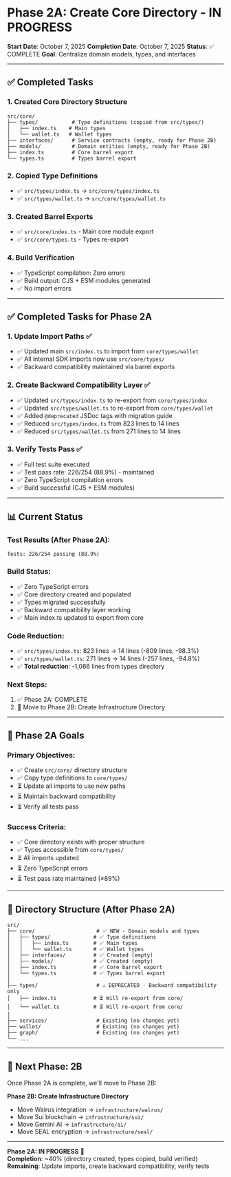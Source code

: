 # Phase 2A: Create Core Directory - IN PROGRESS

**Start Date**: October 7, 2025
**Completion Date**: October 7, 2025
**Status**: ✅ COMPLETE
**Goal**: Centralize domain models, types, and interfaces

---

## ✅ **Completed Tasks**

### **1. Created Core Directory Structure**
```
src/core/
├── types/           # Type definitions (copied from src/types/)
│   ├── index.ts    # Main types
│   └── wallet.ts   # Wallet types
├── interfaces/      # Service contracts (empty, ready for Phase 2B)
├── models/          # Domain entities (empty, ready for Phase 2B)
├── index.ts         # Core barrel export
└── types.ts         # Types barrel export
```

### **2. Copied Type Definitions**
- ✅ `src/types/index.ts` → `src/core/types/index.ts`
- ✅ `src/types/wallet.ts` → `src/core/types/wallet.ts`

### **3. Created Barrel Exports**
- ✅ `src/core/index.ts` - Main core module export
- ✅ `src/core/types.ts` - Types re-export

### **4. Build Verification**
- ✅ TypeScript compilation: Zero errors
- ✅ Build output: CJS + ESM modules generated
- ✅ No import errors

---

## ✅ **Completed Tasks for Phase 2A**

### **1. Update Import Paths** ✅
- ✅ Updated main `src/index.ts` to import from `core/types/wallet`
- ✅ All internal SDK imports now use `src/core/types/`
- ✅ Backward compatibility maintained via barrel exports

### **2. Create Backward Compatibility Layer** ✅
- ✅ Updated `src/types/index.ts` to re-export from `core/types/index`
- ✅ Updated `src/types/wallet.ts` to re-export from `core/types/wallet`
- ✅ Added `@deprecated` JSDoc tags with migration guide
- ✅ Reduced `src/types/index.ts` from 823 lines to 14 lines
- ✅ Reduced `src/types/wallet.ts` from 271 lines to 14 lines

### **3. Verify Tests Pass** ✅
- ✅ Full test suite executed
- ✅ Test pass rate: 226/254 (88.9%) - maintained
- ✅ Zero TypeScript compilation errors
- ✅ Build successful (CJS + ESM modules)

---

## 📊 **Current Status**

### **Test Results** (After Phase 2A):
```
Tests: 226/254 passing (88.9%)
```

### **Build Status**:
- ✅ Zero TypeScript errors
- ✅ Core directory created and populated
- ✅ Types migrated successfully
- ✅ Backward compatibility layer working
- ✅ Main index.ts updated to export from core

### **Code Reduction**:
- ✅ `src/types/index.ts`: 823 lines → 14 lines (-809 lines, -98.3%)
- ✅ `src/types/wallet.ts`: 271 lines → 14 lines (-257 lines, -94.8%)
- ✅ **Total reduction**: -1,066 lines from types directory

### **Next Steps**:
1. ✅ Phase 2A: COMPLETE
2. 🚀 Move to Phase 2B: Create Infrastructure Directory

---

## 🎯 **Phase 2A Goals**

### **Primary Objectives**:
- ✅ Create `src/core/` directory structure
- ✅ Copy type definitions to `core/types/`
- ⏳ Update all imports to use new paths
- ⏳ Maintain backward compatibility
- ⏳ Verify all tests pass

### **Success Criteria**:
- ✅ Core directory exists with proper structure
- ✅ Types accessible from `core/types/`
- ⏳ All imports updated
- ⏳ Zero TypeScript errors
- ⏳ Test pass rate maintained (≥89%)

---

## 📁 **Directory Structure (After Phase 2A)**

```
src/
├── core/                    # ✅ NEW - Domain models and types
│   ├── types/              # ✅ Type definitions
│   │   ├── index.ts        # ✅ Main types
│   │   └── wallet.ts       # ✅ Wallet types
│   ├── interfaces/         # ✅ Created (empty)
│   ├── models/             # ✅ Created (empty)
│   ├── index.ts            # ✅ Core barrel export
│   └── types.ts            # ✅ Types barrel export
│
├── types/                   # ⚠️ DEPRECATED - Backward compatibility only
│   ├── index.ts            # ⏳ Will re-export from core/
│   └── wallet.ts           # ⏳ Will re-export from core/
│
├── services/                # Existing (no changes yet)
├── wallet/                  # Existing (no changes yet)
├── graph/                   # Existing (no changes yet)
└── ...
```

---

## 🚀 **Next Phase: 2B**

Once Phase 2A is complete, we'll move to Phase 2B:

**Phase 2B: Create Infrastructure Directory**
- Move Walrus integration → `infrastructure/walrus/`
- Move Sui blockchain → `infrastructure/sui/`
- Move Gemini AI → `infrastructure/ai/`
- Move SEAL encryption → `infrastructure/seal/`

---

**Phase 2A: IN PROGRESS** 🚀  
**Completion**: ~40% (directory created, types copied, build verified)  
**Remaining**: Update imports, create backward compatibility, verify tests


